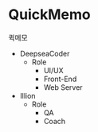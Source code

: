# QuickMemo
퀵메모

+ DeepseaCoder
  + Role
    + UI/UX
    + Front-End
    + Web Server
+ Illion
   + Role
     + QA
     + Coach

